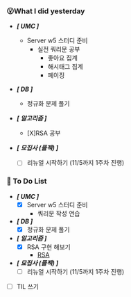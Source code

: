 ### 😮What I did yesterday

- ***[ UMC ]***
  - Server w5 스터디 준비
    - 실전 쿼리문 공부
      - 좋아요 집계
      - 해시태그 집계
      - 페이징

- ***[ DB ]***
  - 정규화 문제 풀기

- ***[ 알고리즘 ]***
  - [X]RSA 공부

- ***[ 묘집사 (플젝) ]***
  - [ ] 리뉴얼 시작하기 (11/5까지 1주차 진행)
  

###  🤔 To Do List

- ***[ UMC ]***
  - [X] Server w5 스터디 준비
    - 쿼리문 작성 연습

- ***[ DB ]***
  - [x] 정규화 문제 풀기

- ***[ 알고리즘 ]***
  - [X] RSA 구현 해보기
    - [RSA](https://github.com/ShimFFF/Algorithm/tree/main/code/The%20RSA%20Problem)


- ***[ 묘집사 (플젝) ]***
  - [ ] 리뉴얼 시작하기 (11/5까지 1주차 진행)
  
- [ ] TIL 쓰기
    
